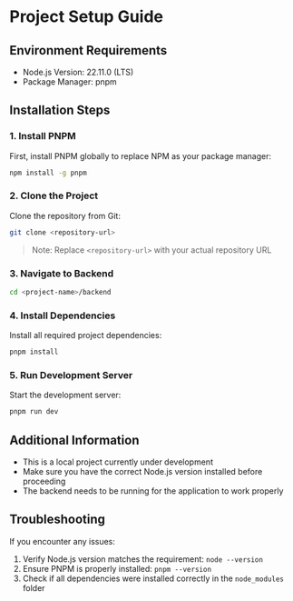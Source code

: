 # Project Setup Guide

## Environment Requirements
- Node.js Version: 22.11.0 (LTS)
- Package Manager: pnpm

## Installation Steps

### 1. Install PNPM
First, install PNPM globally to replace NPM as your package manager:
```bash
npm install -g pnpm
```

### 2. Clone the Project
Clone the repository from Git:
```bash
git clone <repository-url>
```
> Note: Replace `<repository-url>` with your actual repository URL

### 3. Navigate to Backend
```bash
cd <project-name>/backend
```

### 4. Install Dependencies
Install all required project dependencies:
```bash
pnpm install
```

### 5. Run Development Server
Start the development server:
```bash
pnpm run dev
```

## Additional Information
- This is a local project currently under development
- Make sure you have the correct Node.js version installed before proceeding
- The backend needs to be running for the application to work properly

## Troubleshooting
If you encounter any issues:
1. Verify Node.js version matches the requirement: `node --version`
2. Ensure PNPM is properly installed: `pnpm --version`
3. Check if all dependencies were installed correctly in the `node_modules` folder
